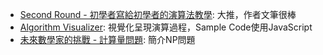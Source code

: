 - [Second Round - 初學者寫給初學者的演算法教學](http://alrightchiu.github.io/SecondRound/mu-lu-yan-suan-fa-yu-zi-liao-jie-gou.html): 大推，作者文筆很棒
- [Algorithm Visualizer](http://jasonpark.me/AlgorithmVisualizer/): 視覺化呈現演算過程，Sample Code使用JavaScript
- [未來數學家的挑戰 - 計算量問題](http://episte.math.ntu.edu.tw/articles/mm/mm_10_2_04/page4.html): 簡介NP問題 
